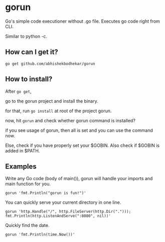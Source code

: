 # gorun
 
Go's simple code executioner without .go file.
Executes go code right from CLI.

Similar to python -c.
 
## How can I get it?

```
go get github.com/abhishekbodhekar/gorun
```
## How to install?
After ```go get```,

go to the gorun project and install the binary.

for that, run ```go install``` at root of the project gorun.


now, hit ```gorun``` and check whether gorun command is installed?


if you see usage of gorun, then all is set and you can use the command now.

Else, check if you have properly set your $GOBIN. Also check if $GOBIN is added in $PATH.

## Examples 
 
Write any Go code (body of main()), gorun will handle your imports and main function for you.

```gorun 'fmt.Println("gorun is fun!")'``` 

You can quickly serve your current directory in one line.
 
```gorun 'http.Handle("/", http.FileServer(http.Dir("."))); fmt.Println(http.ListenAndServe(":8080", nil))'```

Quickly find the date.

```gorun 'fmt.Println(time.Now())'```
